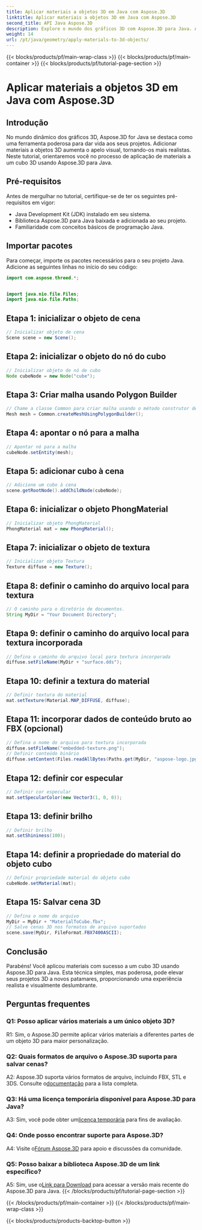 ```yaml
---
title: Aplicar materiais a objetos 3D em Java com Aspose.3D
linktitle: Aplicar materiais a objetos 3D em Java com Aspose.3D
second_title: API Java Aspose.3D
description: Explore o mundo dos gráficos 3D com Aspose.3D para Java. Aprenda como aplicar materiais a objetos 3D perfeitamente. Eleve seus projetos com visuais realistas.
weight: 14
url: /pt/java/geometry/apply-materials-to-3d-objects/
---
```


{{< blocks/products/pf/main-wrap-class >}}
{{< blocks/products/pf/main-container >}}
{{< blocks/products/pf/tutorial-page-section >}}

# Aplicar materiais a objetos 3D em Java com Aspose.3D

## Introdução

No mundo dinâmico dos gráficos 3D, Aspose.3D for Java se destaca como uma ferramenta poderosa para dar vida aos seus projetos. Adicionar materiais a objetos 3D aumenta o apelo visual, tornando-os mais realistas. Neste tutorial, orientaremos você no processo de aplicação de materiais a um cubo 3D usando Aspose.3D para Java.

## Pré-requisitos

Antes de mergulhar no tutorial, certifique-se de ter os seguintes pré-requisitos em vigor:

- Java Development Kit (JDK) instalado em seu sistema.
- Biblioteca Aspose.3D para Java baixada e adicionada ao seu projeto.
- Familiaridade com conceitos básicos de programação Java.

## Importar pacotes

Para começar, importe os pacotes necessários para o seu projeto Java. Adicione as seguintes linhas no início do seu código:

```java
import com.aspose.threed.*;


import java.nio.file.Files;
import java.nio.file.Paths;
```

## Etapa 1: inicializar o objeto de cena

```java
// Inicializar objeto de cena
Scene scene = new Scene();
```

## Etapa 2: inicializar o objeto do nó do cubo

```java
// Inicializar objeto de nó de cubo
Node cubeNode = new Node("cube");
```

## Etapa 3: Criar malha usando Polygon Builder

```java
// Chame a classe Common para criar malha usando o método construtor de polígono para definir a instância da malha
Mesh mesh = Common.createMeshUsingPolygonBuilder();
```

## Etapa 4: apontar o nó para a malha

```java
// Apontar nó para a malha
cubeNode.setEntity(mesh);
```

## Etapa 5: adicionar cubo à cena

```java
// Adicione um cubo à cena
scene.getRootNode().addChildNode(cubeNode);
```

## Etapa 6: inicializar o objeto PhongMaterial

```java
// Inicializar objeto PhongMaterial
PhongMaterial mat = new PhongMaterial();
```

## Etapa 7: inicializar o objeto de textura

```java
// Inicializar objeto Textura
Texture diffuse = new Texture();
```

## Etapa 8: definir o caminho do arquivo local para textura

```java
// O caminho para o diretório de documentos.
String MyDir = "Your Document Directory";
```

## Etapa 9: definir o caminho do arquivo local para textura incorporada

```java
// Defina o caminho do arquivo local para textura incorporada
diffuse.setFileName(MyDir + "surface.dds");
```

## Etapa 10: definir a textura do material

```java
// Definir textura do material
mat.setTexture(Material.MAP_DIFFUSE, diffuse);
```

## Etapa 11: incorporar dados de conteúdo bruto ao FBX (opcional)

```java
// Defina o nome do arquivo para textura incorporada
diffuse.setFileName("embedded-texture.png");
// Definir conteúdo binário
diffuse.setContent(Files.readAllBytes(Paths.get(MyDir, "aspose-logo.jpg")));
```

## Etapa 12: definir cor especular

```java
// Definir cor especular
mat.setSpecularColor(new Vector3(1, 0, 0));
```

## Etapa 13: definir brilho

```java
// Definir brilho
mat.setShininess(100);
```

## Etapa 14: definir a propriedade do material do objeto cubo

```java
// Definir propriedade material do objeto cubo
cubeNode.setMaterial(mat);
```

## Etapa 15: Salvar cena 3D

```java
// Defina o nome do arquivo
MyDir = MyDir + "MaterialToCube.fbx";
// Salve cenas 3D nos formatos de arquivo suportados
scene.save(MyDir, FileFormat.FBX7400ASCII);
```

## Conclusão

Parabéns! Você aplicou materiais com sucesso a um cubo 3D usando Aspose.3D para Java. Esta técnica simples, mas poderosa, pode elevar seus projetos 3D a novos patamares, proporcionando uma experiência realista e visualmente deslumbrante.

## Perguntas frequentes

### Q1: Posso aplicar vários materiais a um único objeto 3D?

R1: Sim, o Aspose.3D permite aplicar vários materiais a diferentes partes de um objeto 3D para maior personalização.

### Q2: Quais formatos de arquivo o Aspose.3D suporta para salvar cenas?

 A2: Aspose.3D suporta vários formatos de arquivo, incluindo FBX, STL e 3DS. Consulte o[documentação](https://reference.aspose.com/3d/java/) para a lista completa.

### Q3: Há uma licença temporária disponível para Aspose.3D para Java?

 A3: Sim, você pode obter um[licença temporária](https://purchase.aspose.com/temporary-license/) para fins de avaliação.

### Q4: Onde posso encontrar suporte para Aspose.3D?

 A4: Visite o[Fórum Aspose.3D](https://forum.aspose.com/c/3d/18) para apoio e discussões da comunidade.

### Q5: Posso baixar a biblioteca Aspose.3D de um link específico?

 A5: Sim, use o[Link para Download](https://releases.aspose.com/3d/java/) para acessar a versão mais recente do Aspose.3D para Java.
{{< /blocks/products/pf/tutorial-page-section >}}

{{< /blocks/products/pf/main-container >}}
{{< /blocks/products/pf/main-wrap-class >}}

{{< blocks/products/products-backtop-button >}}
